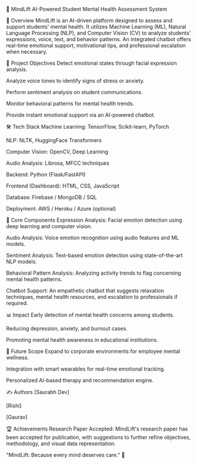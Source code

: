 🧠 MindLift
AI-Powered Student Mental Health Assessment System

📌 Overview
MindLift is an AI-driven platform designed to assess and support students' mental health.
It utilizes Machine Learning (ML), Natural Language Processing (NLP), and Computer Vision (CV) to analyze students' expressions, voice, text, and behavior patterns.
An integrated chatbot offers real-time emotional support, motivational tips, and professional escalation when necessary.

🎯 Project Objectives
Detect emotional states through facial expression analysis.

Analyze voice tones to identify signs of stress or anxiety.

Perform sentiment analysis on student communications.

Monitor behavioral patterns for mental health trends.

Provide instant emotional support via an AI-powered chatbot.

🛠️ Tech Stack
Machine Learning: TensorFlow, Scikit-learn, PyTorch

NLP: NLTK, HuggingFace Transformers

Computer Vision: OpenCV, Deep Learning

Audio Analysis: Librosa, MFCC techniques

Backend: Python (Flask/FastAPI)

Frontend (Dashboard): HTML, CSS, JavaScript

Database: Firebase / MongoDB / SQL

Deployment: AWS / Heroku / Azure (optional)

🧩 Core Components
Expression Analysis:
Facial emotion detection using deep learning and computer vision.

Audio Analysis:
Voice emotion recognition using audio features and ML models.

Sentiment Analysis:
Text-based emotion detection using state-of-the-art NLP models.

Behavioral Pattern Analysis:
Analyzing activity trends to flag concerning mental health patterns.

Chatbot Support:
An empathetic chatbot that suggests relaxation techniques, mental health resources, and escalation to professionals if required.

📊 Impact
Early detection of mental health concerns among students.

Reducing depression, anxiety, and burnout cases.

Promoting mental health awareness in educational institutions.

🚀 Future Scope
Expand to corporate environments for employee mental wellness.

Integration with smart wearables for real-time emotional tracking.

Personalized AI-based therapy and recommendation engine.

✍️ Authors
[Saurabh Dev]

[Rishi]

[Gaurav]

🏆 Achievements
Research Paper Accepted:
MindLift's research paper has been accepted for publication, with suggestions to further refine objectives, methodology, and visual data representation.

"MindLift: Because every mind deserves care." 🌟
